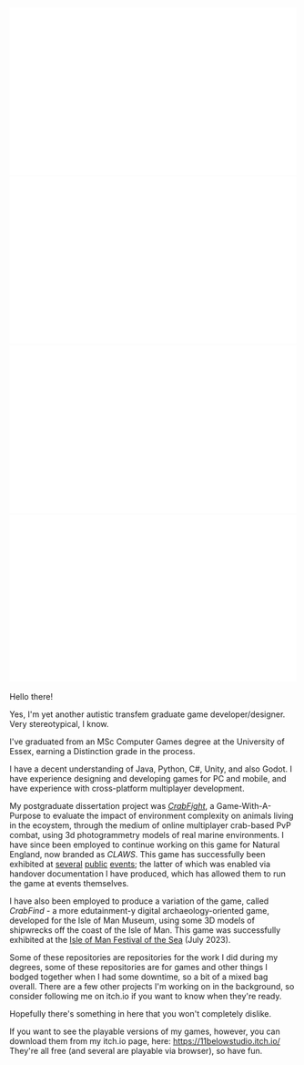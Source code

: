 <img src="https://github.com/11BelowStudio/github-stats/blob/master/generated/overview.svg#gh-dark-mode-only" /><img src="https://github.com/11BelowStudio/github-stats/blob/master/generated/overview.svg#gh-light-mode-only" />
<img src="https://github.com/11BelowStudio/github-stats/blob/master/generated/languages.svg#gh-dark-mode-only" /><img src="https://github.com/11BelowStudio/github-stats/blob/master/generated/languages.svg#gh-light-mode-only" />

Hello there!

Yes, I'm yet another autistic transfem graduate game developer/designer. Very stereotypical, I know.

I've graduated from an MSc Computer Games degree at the University of Essex, earning a Distinction grade in the process.

I have a decent understanding of Java, Python, C#, Unity, and also Godot.
I have experience designing and developing games for PC and mobile, and have experience with cross-platform multiplayer development.

My postgraduate dissertation project was [*CrabFight*](https://11belowstudio.itch.io/crabfight),
a Game-With-A-Purpose to evaluate the impact of environment complexity on animals living in the ecoystem,
through the medium of online multiplayer crab-based PvP combat,
using 3d photogrammetry models of real marine environments.
I have since been employed to continue working on this game for Natural England,
now branded as *CLAWS*. This game has successfully been exhibited at
[several](https://twitter.com/NENorfolkSufflk/status/1626503567224844288)
[public](https://www.gov.uk/government/news/lincolnshire-summer-fun-to-celebrate-kings-england-coast-path)
[events](https://www.linkedin.com/feed/update/urn:li:activity:7114586412238135296/);
the latter of which was enabled via handover documentation I have produced,
which has allowed them to run the game at events themselves.

I have also been employed to produce a variation of the game, called *CrabFind* - 
a more edutainment-y digital archaeology-oriented game, developed for the Isle of Man Museum,
using some 3D models of shipwrecks off the coast of the Isle of Man.
This game was successfully exhibited at the [Isle of Man Festival of the Sea](https://twitter.com/MorrisLeigh/status/1679987276678397956)
(July 2023).

Some of these repositories are repositories for the work I did during my degrees,
some of these repositories are for games and other things
I bodged together when I had some downtime, so a bit of a mixed bag overall.
There are a few other projects I'm working on in the background,
so consider following me on itch.io if you want to know when they're ready.

Hopefully there's something in here that you won't completely dislike.

If you want to see the playable versions of my games, however, you can download them from my itch.io page, here: https://11belowstudio.itch.io/
They're all free (and several are playable via browser), so have fun.

<!--
**11BelowStudio/11BelowStudio** is a ✨ _special_ ✨ repository because its `README.md` (this file) appears on your GitHub profile.

Here are some ideas to get you started:

- 🔭 I’m currently working on ...
- 🌱 I’m currently learning ...
- 👯 I’m looking to collaborate on ...
- 🤔 I’m looking for help with ...
- 💬 Ask me about ...
- 📫 How to reach me: ...
- 😄 Pronouns: ...
- ⚡ Fun fact: ...
-->
